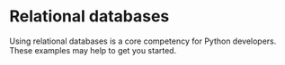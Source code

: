 # Relational databases

Using relational databases is a core competency for Python developers.
These examples may help to get you started.